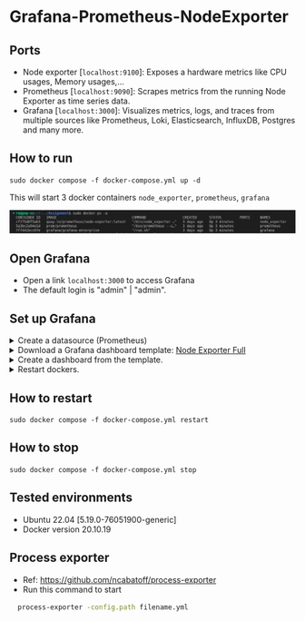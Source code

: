 # Grafana-Prometheus-NodeExporter

## Ports

- Node exporter [`localhost:9100`]: Exposes a hardware metrics like CPU usages, Memory usages,...
- Prometheus [`localhost:9090`]: Scrapes metrics from the running Node Exporter as time series data.
- Grafana [`localhost:3000`]: Visualizes metrics, logs, and traces from multiple sources like Prometheus, Loki, Elasticsearch, InfluxDB, Postgres and many more.

## How to run

```Shell
sudo docker compose -f docker-compose.yml up -d
```

This will start 3 docker containers `node_exporter`, `prometheus`, `grafana`

<img src="images/docker.png">

## Open Grafana

- Open a link `localhost:3000` to access Grafana
- The default login is "admin" | "admin".

## Set up Grafana

<details>
<summary>Create a datasource (Prometheus)</summary>
<img src="images/grafana-datasource.png">
</details>

<details>
<summary> Download a Grafana dashboard template: <a href="https://grafana.com/grafana/dashboards/1860-node-exporter-full/">Node Exporter Full</a> </summary>
</details>

<details>
<summary> Create a dashboard from the template. </summary>
<img src="images/grafana-dashboard.png">
</details>

<details>
<summary> Restart dockers. </summary>
</details>

## How to restart
```Shell
sudo docker compose -f docker-compose.yml restart
```

## How to stop

```Shell
sudo docker compose -f docker-compose.yml stop
```

## Tested environments

- Ubuntu 22.04 [5.19.0-76051900-generic]
- Docker version 20.10.19


## Process exporter

- Ref: https://github.com/ncabatoff/process-exporter
- Run this command to start

```bash
  process-exporter -config.path filename.yml
```
